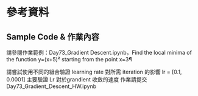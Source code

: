 # 參考資料
## Sample Code & 作業內容
請參閱作業範例：Day73_Gradient Descent.ipynb，Find the local minima of the function y=(x+5)² starting from the point x=3¶


請嘗試使用不同的組合驗證 learning rate 對所需 iteration 的影響 lr = [0.1, 0.0001] 主要驗證 Lr 對於grandient 收斂的速度
作業請提交Day73_Gradient_Descent_HW.ipynb
